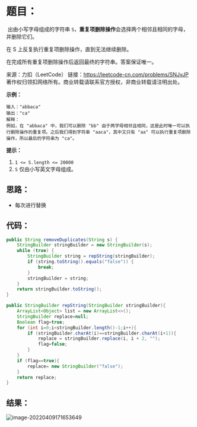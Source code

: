 # 题目：

​	出由小写字母组成的字符串 `S`，**重复项删除操作**会选择两个相邻且相同的字母，并删除它们。

在 S 上反复执行重复项删除操作，直到无法继续删除。

在完成所有重复项删除操作后返回最终的字符串。答案保证唯一。



来源：力扣（LeetCode） 链接：https://leetcode-cn.com/problems/SNJvJP 著作权归领扣网络所有。商业转载请联系官方授权，非商业转载请注明出处。

<!--more-->

**示例：**

```
输入："abbaca"
输出："ca"
解释：
例如，在 "abbaca" 中，我们可以删除 "bb" 由于两字母相邻且相同，这是此时唯一可以执行删除操作的重复项。之后我们得到字符串 "aaca"，其中又只有 "aa" 可以执行重复项删除操作，所以最后的字符串为 "ca"。
```

**提示：**

1. `1 <= S.length <= 20000`
2. `S` 仅由小写英文字母组成。

## 思路：

- 每次进行替换

## 代码：

```java
public String removeDuplicates(String s) {
    StringBuilder stringBuilder = new StringBuilder(s);
    while (true) {
        StringBuilder string = repString(stringBuilder);
        if (string.toString().equals("false")) {
            break;
        }
        stringBuilder = string;
    }
    return stringBuilder.toString();
}

public StringBuilder repString(StringBuilder stringBuilder){
    ArrayList<Object> list = new ArrayList<>();
    StringBuilder replace=null;
    Boolean flag=true;
    for (int i=0;i<stringBuilder.length()-1;i++){
        if (stringBuilder.charAt(i)==stringBuilder.charAt(i+1)){
            replace = stringBuilder.replace(i, i + 2, "");
            flag=false;
        }
    }
    if (flag==true){
        replace= new StringBuilder("false");
    }
    return replace;
}
```

## 结果：

![image-20220409171653649](https://misteryliu.oss-cn-beijing.aliyuncs.com/image/image-20220409171653649.png)